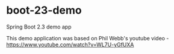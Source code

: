 # boot-23-demo
Spring Boot 2.3 demo app

This demo application was based on Phil Webb's youtube video - https://www.youtube.com/watch?v=WL7U-yGfUXA
